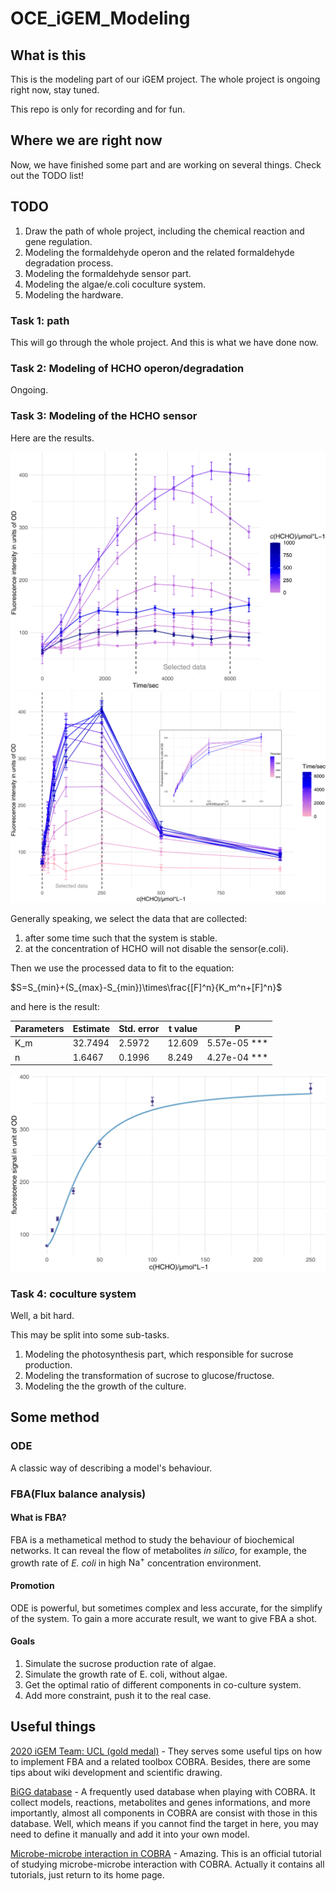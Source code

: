 # OCE_iGEM_Modeling

## What is this

This is the modeling part of our iGEM project. The whole project is ongoing right now, stay tuned.

This repo is only for recording and for fun.

## Where we are right now

Now, we have finished some part and are working on several things. Check out the TODO list!

## TODO

1. Draw the path of whole project, including the chemical reaction and gene regulation.
2. Modeling the formaldehyde operon and the related formaldehyde degradation process.
3. Modeling the formaldehyde sensor part.
4. Modeling the algae/e.coli coculture system.
5. Modeling the hardware.

### Task 1: path

This will go through the whole project. And this is what we have done now.

### Task 2: Modeling of HCHO operon/degradation

Ongoing.

### Task 3: Modeling of the HCHO sensor

Here are the results.

![F-T](Graph/F-T.jpg) ![S-F-C](Graph/S-F-Combine.png)

Generally speaking, we select the data that are collected:

1. after some time such that the system is stable.
2. at the concentration of HCHO will not disable the sensor(e.coli).

Then we use the processed data to fit to the equation:

$S=S_{min}+(S_{max}-S_{min})\times\frac{[F]^n}{K_m^n+[F]^n}$

and here is the result:

| Parameters | Estimate | Std. error | t value | P                |
|------------|----------|------------|---------|------------------|
| K_m        | 32.7494  | 2.5972     | 12.609   | 5.57e-05 *** |
| n          | 1.6467   | 0.1996     | 8.249    | 4.27e-04 ***  |

![fit](Graph/fit-S-F-Hill.jpg)

### Task 4: coculture system

Well, a bit hard.

This may be split into some sub-tasks.

1. Modeling the photosynthesis part, which responsible for sucrose production.
2. Modeling the transformation of sucrose to glucose/fructose.
3. Modeling the the growth of the culture.

## Some method

### ODE

A classic way of describing a model's behaviour.

### FBA(Flux balance analysis)

#### What is FBA?

FBA is a methametical method to study the behaviour of biochemical networks. It can reveal the flow of metabolites *in silico*, for example, the growth rate of *E. coli* in high $\text{Na}^+$ concentration 
environment.

#### Promotion

ODE is powerful, but sometimes complex and less accurate, for the simplify of the system. To gain a more accurate result, we want to give FBA a shot.

#### Goals

1. Simulate the sucrose production rate of algae.
2. Simulate the growth rate of E. coli, without algae.
3. Get the optimal ratio of different components in co-culture system.
4. Add more constraint, push it to the real case.

## Useful things

[2020 iGEM Team: UCL (gold medal)](https://2020.igem.org/Team:UCL/Contribution#4) - They serves some useful tips on how to implement FBA and a related toolbox COBRA. Besides, there are some tips about wiki development and scientific drawing.

[BiGG database](http://bigg.ucsd.edu/) - A frequently used database when playing with COBRA. It collect models, reactions, metabolites and genes informations, and more importantly, almost all components in COBRA are consist with those in this database. Well, which means if you cannot find the target in here, you may need to define it manually and add it into your own model.

[Microbe-microbe interaction in COBRA](https://github.com/opencobra/COBRA.tutorials/tree/master/analysis/microbeMicrobeInteractions) - Amazing. This is an official tutorial of studying microbe-microbe interaction with COBRA. Actually it contains all tutorials, just return to its home page.
